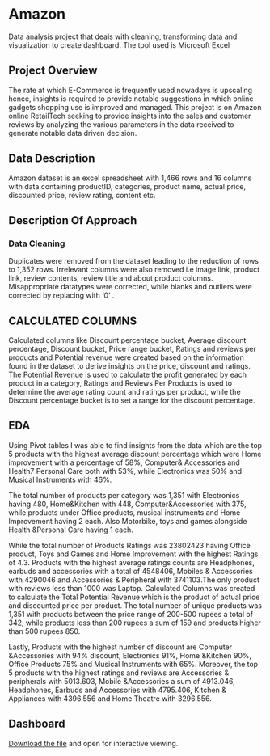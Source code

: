 # Amazon
Data analysis project that deals with cleaning, transforming data and visualization to create dashboard. The tool used is Microsoft Excel
## Project Overview
The rate at which E-Commerce is frequently used nowadays is upscaling hence, insights is required to provide notable suggestions in which online gadgets shopping use is improved and managed.
This project is on Amazon online RetailTech seeking to provide insights into the sales and customer reviews by analyzing the various parameters in the data received to generate notable data driven decision.


## Data Description
Amazon dataset is an excel spreadsheet with 1,466 rows and 16 columns with data containing productID, categories, product name, actual price, discounted price, review rating, content etc.

## Description Of Approach
### Data Cleaning
Duplicates were removed from the dataset leading to the reduction of rows to 1,352 rows. Irrelevant columns were also removed i.e image link, product link, review contents, review title and about product columns.
Misappropriate datatypes were corrected, while blanks and outliers were corrected by replacing with ‘0’ .

## CALCULATED COLUMNS
Calculated columns like Discount percentage bucket, Average discount percentage, Discount bucket, Price range bucket, Ratings and reviews per products and Potential revenue were created based on the information found in the dataset to derive insights on the price, discount and ratings.
The Potential Revenue is used to calculate the profit generated by each product in a category, Ratings and Reviews Per Products is used to determine the average rating count and ratings per product, while the Discount percentage bucket is to set a range for the discount percentage.

## EDA 
Using Pivot tables I was able to find insights from the data which are the top 5 products with the highest average discount percentage which were Home improvement with a percentage of 58%, Computer& Accessories and Health7 Personal Care both with 53%, while Electronics was 50% and Musical Instruments with 46%.

The total number of products per category was 1,351 with Electronics having 480, Home&Kitchen with 448, Computer&Accessories with 375, while products under Office products, musical instruments and Home Improvement having 2 each. Also Motorbike, toys and games alongside Health &Personal Care having 1 each.

While the total number of Products Ratings was 23802423 having Office product, Toys and Games and Home Improvement with the highest Ratings of 4.3.
Products with the highest average ratings counts are Headphones, earbuds and accessories with a total of 4548406, Mobiles & Accessories with 4290046 and Accessories & Peripheral with 3741103.The only product with reviews less than 1000 was Laptop.
Calculated Columns was created to calculate the Total Potential Revenue which is the product of actual price and discounted price per product.
The total number of unique products was 1,351 with products between the price range of 200-500 rupees a total of 342, while products less than 200 rupees a sum of 159 and products higher than 500 rupees 850.

Lastly, Products with the highest number of discount are Computer &Accessories with 94% discount, Electronics 91%, Home &Kitchen 90%, Office Products 75% and Musical Instruments with 65%. Moreover, the top 5 products with the highest ratings and reviews are Accessories & peripherals with 5013.603, Mobile &Accessories a sum of 4913.046, Headphones, Earbuds and Accessories with 4795.406, Kitchen & Appliances with 4396.556 and Home Theatre with 3296.556.



## Dashboard
[Download the file](https://github.com/moyin20/Amazon-/blob/main/Amazon%20case%20study.xlsx) and open for interactive viewing.



